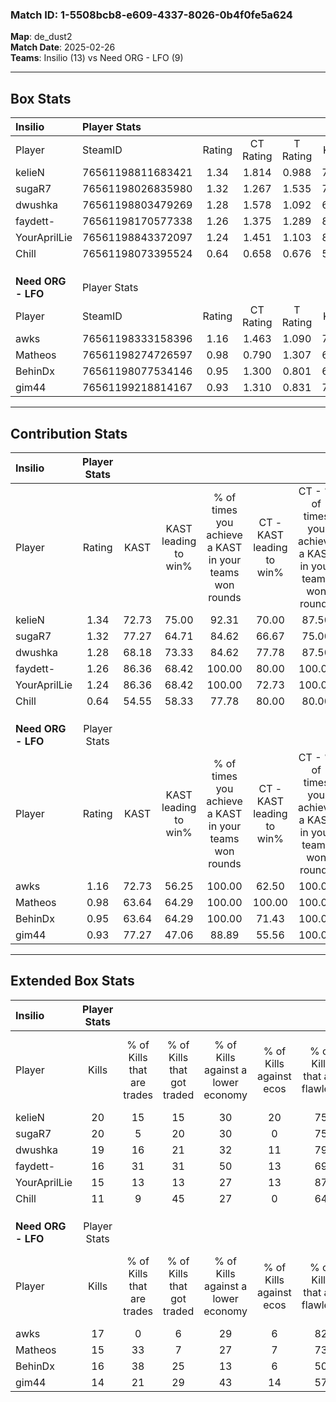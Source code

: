 ### Match ID: 1-5508bcb8-e609-4337-8026-0b4f0fe5a624  
**Map**: de_dust2  
**Match Date**: 2025-02-26  
**Teams**: Insilio (13) vs Need ORG - LFO (9)  

---  

## Box Stats  

| **Insilio**        | Player Stats      |        |           |          |       |       |       |         |        |      |     |
| :- | :- | :-: | :-: | :-: | :-: | :-: | :-: | :-: | :-: | :-: | :-: |
| Player             | SteamID           | Rating | CT Rating | T Rating | KAST  |  ADR  | Kills | Assists | Deaths | K/D  | HS% |
| kelieN             | 76561198811683421 |  1.34  |   1.814   |  0.988   | 72.73 | 99.3  |  20   |    7    |   16   | 1.25 | 60  |
| sugaR7             | 76561198026835980 |  1.32  |   1.267   |  1.535   | 77.27 | 81.1  |  20   |    2    |   15   | 1.33 | 65  |
| dwushka            | 76561198803479269 |  1.28  |   1.578   |  1.092   | 68.18 | 100.6 |  19   |    4    |   15   | 1.27 | 78  |
| faydett-           | 76561198170577338 |  1.26  |   1.375   |  1.289   | 86.36 | 70.4  |  16   |    7    |   13   | 1.23 | 68  |
| YourAprilLie       | 76561198843372097 |  1.24  |   1.451   |  1.103   | 86.36 | 80.3  |  15   |   10    |   14   | 1.07 | 60  |
| Chill              | 76561198073395524 |  0.64  |   0.658   |  0.676   | 54.55 | 66.7  |  11   |    5    |   20   | 0.55 | 72  |
|                    |                   |        |           |          |       |       |       |         |        |      |     |
|                    |                   |        |           |          |       |       |       |         |        |      |     |
|                    |                   |        |           |          |       |       |       |         |        |      |     |
| **Need ORG - LFO** | Player Stats      |        |           |          |       |       |       |         |        |      |     |
| Player             | SteamID           | Rating | CT Rating | T Rating | KAST  |  ADR  | Kills | Assists | Deaths | K/D  | HS% |
| awks               | 76561198333158396 |  1.16  |   1.463   |  1.090   | 72.73 | 83.6  |  17   |    5    |   16   | 1.06 | 35  |
| Matheos            | 76561198274726597 |  0.98  |   0.790   |  1.307   | 63.64 | 71.7  |  15   |    4    |   16   | 0.94 | 73  |
| BehinDx            | 76561198077534146 |  0.95  |   1.300   |  0.801   | 63.64 | 70.1  |  16   |    2    |   18   | 0.89 | 68  |
| gim44              | 76561199218814167 |  0.93  |   1.310   |  0.831   | 77.27 | 68.2  |  14   |    4    |   20   | 0.70 | 57  |
---  

## Contribution Stats  

| **Insilio**        | Player Stats |       |                      |                                                        |                           |                                                             |                          |                                                            |
| :- | :-: | :-: | :-: | :-: | :-: | :-: | :-: | :-: |
| Player             |    Rating    | KAST  | KAST leading to win% | % of times you achieve a KAST in your teams won rounds | CT - KAST leading to win% | CT - % of times you achieve a KAST in your teams won rounds | T - KAST leading to win% | T - % of times you achieve a KAST in your teams won rounds |
| kelieN             |     1.34     | 72.73 |        75.00         |                         92.31                          |           70.00           |                            87.50                            |          83.33           |                           100.00                           |
| sugaR7             |     1.32     | 77.27 |        64.71         |                         84.62                          |           66.67           |                            75.00                            |          62.50           |                           100.00                           |
| dwushka            |     1.28     | 68.18 |        73.33         |                         84.62                          |           77.78           |                            87.50                            |          66.67           |                           80.00                            |
| faydett-           |     1.26     | 86.36 |        68.42         |                         100.00                         |           80.00           |                           100.00                            |          55.56           |                           100.00                           |
| YourAprilLie       |     1.24     | 86.36 |        68.42         |                         100.00                         |           72.73           |                           100.00                            |          62.50           |                           100.00                           |
| Chill              |     0.64     | 54.55 |        58.33         |                         77.78                          |           80.00           |                            80.00                            |          42.86           |                           75.00                            |
|                    |              |       |                      |                                                        |                           |                                                             |                          |                                                            |
|                    |              |       |                      |                                                        |                           |                                                             |                          |                                                            |
|                    |              |       |                      |                                                        |                           |                                                             |                          |                                                            |
| **Need ORG - LFO** | Player Stats |       |                      |                                                        |                           |                                                             |                          |                                                            |
| Player             |    Rating    | KAST  | KAST leading to win% | % of times you achieve a KAST in your teams won rounds | CT - KAST leading to win% | CT - % of times you achieve a KAST in your teams won rounds | T - KAST leading to win% | T - % of times you achieve a KAST in your teams won rounds |
| awks               |     1.16     | 72.73 |        56.25         |                         100.00                         |           62.50           |                           100.00                            |          50.00           |                           100.00                           |
| Matheos            |     0.98     | 63.64 |        64.29         |                         100.00                         |          100.00           |                           100.00                            |          44.44           |                           100.00                           |
| BehinDx            |     0.95     | 63.64 |        64.29         |                         100.00                         |           71.43           |                           100.00                            |          57.14           |                           100.00                           |
| gim44              |     0.93     | 77.27 |        47.06         |                         88.89                          |           55.56           |                           100.00                            |          37.50           |                           75.00                            |
---  

## Extended Box Stats  

| **Insilio**        | Player Stats |                            |                            |                                    |                         |                              |                                 |        |                             |                                     |                          |                               |                            |
| :- | :-: | :-: | :-: | :-: | :-: | :-: | :-: | :-: | :-: | :-: | :-: | :-: | :-: |
| Player             |    Kills     | % of Kills that are trades | % of Kills that got traded | % of Kills against a lower economy | % of Kills against ecos | % of Kills that are flawless | % of Kills that are close duels | Deaths | % of Deaths that get traded | % of Deaths against a lower economy | % of Deaths against ecos | % of Deaths that are flawless | % of Deaths that are close |
| kelieN             |      20      |             15             |             15             |                 30                 |           20            |              75              |                5                |   16   |             25              |                 25                  |            0             |              63               |             13             |
| sugaR7             |      20      |             5              |             20             |                 30                 |            0            |              75              |                0                |   15   |             20              |                 33                  |            0             |              60               |             0              |
| dwushka            |      19      |             16             |             21             |                 32                 |           11            |              79              |                5                |   15   |             20              |                 27                  |            0             |              67               |             0              |
| faydett-           |      16      |             31             |             31             |                 50                 |           13            |              69              |                0                |   13   |             23              |                 38                  |            8             |              77               |             0              |
| YourAprilLie       |      15      |             13             |             13             |                 27                 |           13            |              87              |                0                |   14   |             14              |                 29                  |            0             |              64               |             0              |
| Chill              |      11      |             9              |             45             |                 27                 |            0            |              64              |               18                |   20   |             10              |                 30                  |            5             |              70               |             0              |
|                    |              |                            |                            |                                    |                         |                              |                                 |        |                             |                                     |                          |                               |                            |
|                    |              |                            |                            |                                    |                         |                              |                                 |        |                             |                                     |                          |                               |                            |
|                    |              |                            |                            |                                    |                         |                              |                                 |        |                             |                                     |                          |                               |                            |
| **Need ORG - LFO** | Player Stats |                            |                            |                                    |                         |                              |                                 |        |                             |                                     |                          |                               |                            |
| Player             |    Kills     | % of Kills that are trades | % of Kills that got traded | % of Kills against a lower economy | % of Kills against ecos | % of Kills that are flawless | % of Kills that are close duels | Deaths | % of Deaths that get traded | % of Deaths against a lower economy | % of Deaths against ecos | % of Deaths that are flawless | % of Deaths that are close |
| awks               |      17      |             0              |             6              |                 29                 |            6            |              82              |                0                |   16   |             25              |                 25                  |            0             |              81               |             6              |
| Matheos            |      15      |             33             |             7              |                 27                 |            7            |              73              |                0                |   16   |             25              |                 25                  |            0             |              75               |             6              |
| BehinDx            |      16      |             38             |             25             |                 13                 |            6            |              50              |                0                |   18   |             17              |                 22                  |            0             |              89               |             0              |
| gim44              |      14      |             21             |             29             |                 43                 |           14            |              57              |                0                |   20   |             25              |                 20                  |            0             |              75               |             0              |
